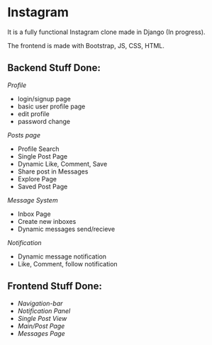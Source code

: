 # Instagram
It is a fully functional Instagram clone made in Django (In progress).

The frontend is made with Bootstrap, JS, CSS, HTML.

## Backend Stuff Done:

*Profile*
* login/signup page
* basic user profile page
* edit profile
* password change

*Posts page*
* Profile Search
* Single Post Page
* Dynamic Like, Comment, Save 
* Share post in Messages
* Explore Page
* Saved Post Page

*Message System*
* Inbox Page
* Create new inboxes
* Dynamic messages send/recieve

*Notification*
* Dynamic message notification
* Like, Comment, follow notification

## Frontend Stuff Done:

* *Navigation-bar*
* *Notification Panel*
* *Single Post View*
* *Main/Post Page*
* *Messages Page*
